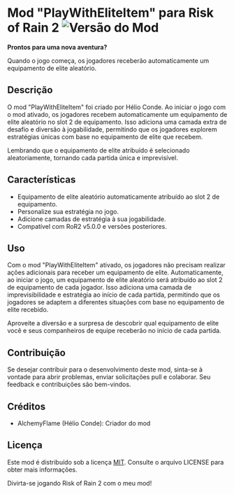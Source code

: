 # Mod "PlayWithEliteItem" para Risk of Rain 2  ![Versão do Mod](https://img.shields.io/badge/Versão-1.0.0-brightgreen)


**Prontos para uma nova aventura?**

Quando o jogo começa, os jogadores receberão automaticamente um equipamento de elite aleatório.


## Descrição

O mod "PlayWithEliteItem" foi criado por Hélio Conde. Ao iniciar o jogo com o mod ativado, os jogadores recebem automaticamente um equipamento de elite aleatório no slot 2 de equipamento. Isso adiciona uma camada extra de desafio e diversão à jogabilidade, permitindo que os jogadores explorem estratégias únicas com base no equipamento de elite que recebem.

Lembrando que o equipamento de elite atribuído é selecionado aleatoriamente, tornando cada partida única e imprevisível.

## Características

- Equipamento de elite aleatório automaticamente atribuído ao slot 2 de equipamento.
- Personalize sua estratégia no jogo.
- Adicione camadas de estratégia à sua jogabilidade.
- Compatível com RoR2 v5.0.0 e versões posteriores.

## Uso

Com o mod "PlayWithEliteItem" ativado, os jogadores não precisam realizar ações adicionais para receber um equipamento de elite. Automaticamente, ao iniciar o jogo, um equipamento de elite aleatório será atribuído ao slot 2 de equipamento de cada jogador. Isso adiciona uma camada de imprevisibilidade e estratégia ao início de cada partida, permitindo que os jogadores se adaptem a diferentes situações com base no equipamento de elite recebido.

Aproveite a diversão e a surpresa de descobrir qual equipamento de elite você e seus companheiros de equipe receberão no início de cada partida.

## Contribuição

Se desejar contribuir para o desenvolvimento deste mod, sinta-se à vontade para abrir problemas, enviar solicitações pull e colaborar. Seu feedback e contribuições são bem-vindos.

## Créditos

- AlchemyFlame (Hélio Conde): Criador do mod

## Licença

Este mod é distribuído sob a licença [MIT](LICENSE). Consulte o arquivo LICENSE para obter mais informações.

Divirta-se jogando Risk of Rain 2 com o meu mod!
